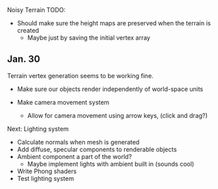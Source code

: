 Noisy Terrain TODO:

- Should make sure the height maps are preserved when the terrain is created
  - Maybe just by saving the initial vertex array
    
    
Jan. 30
-------
Terrain vertex generation seems to be working fine.
 
- Make sure our objects render independently of world-space units
 
- Make camera movement system
  - Allow for camera movement using arrow keys, (click and drag?)
 
Next: Lighting system
- Calculate normals when mesh is generated
- Add diffuse, specular components to renderable objects
- Ambient component a part of the world?
  - Maybe implement lights with ambient built in (sounds cool)
- Write Phong shaders
- Test lighting system
 